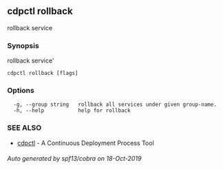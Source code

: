 ## cdpctl rollback

rollback service

### Synopsis

rollback service'

```
cdpctl rollback [flags]
```

### Options

```
  -g, --group string   rollback all services under given group-name.
  -h, --help           help for rollback
```

### SEE ALSO

* [cdpctl](cdpctl.md)	 - A Continuous Deployment Process Tool

###### Auto generated by spf13/cobra on 18-Oct-2019
